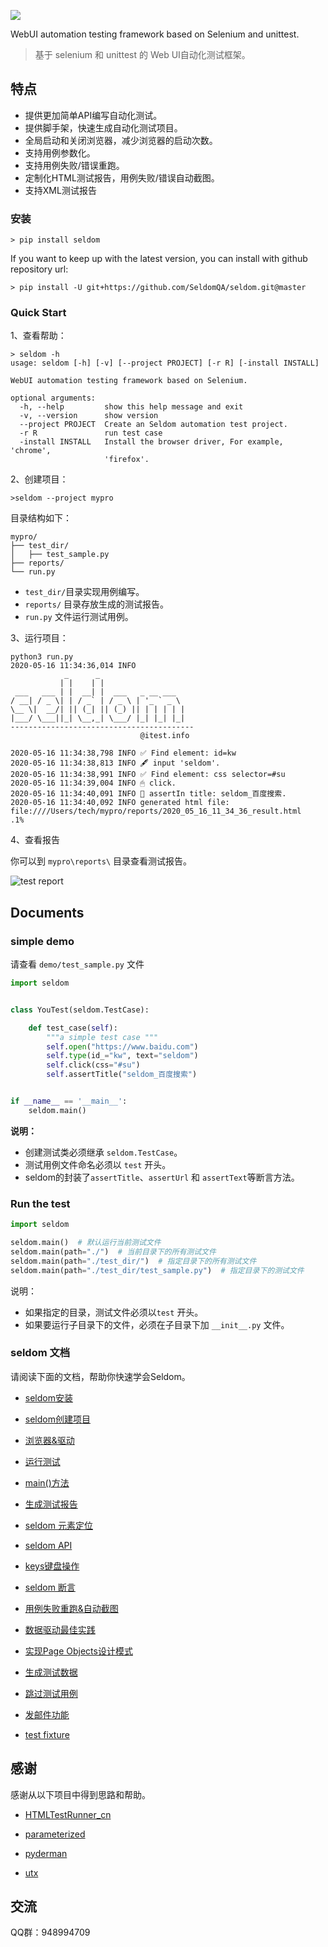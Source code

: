 
![](seldom_logo.png)

WebUI automation testing framework based on Selenium and unittest.

> 基于 selenium 和 unittest 的 Web UI自动化测试框架。

## 特点

* 提供更加简单API编写自动化测试。
* 提供脚手架，快速生成自动化测试项目。
* 全局启动和关闭浏览器，减少浏览器的启动次数。
* 支持用例参数化。
* 支持用例失败/错误重跑。
* 定制化HTML测试报告，用例失败/错误自动截图。
* 支持XML测试报告


### 安装

```shell
> pip install seldom
```

If you want to keep up with the latest version, you can install with github repository url:

```shell
> pip install -U git+https://github.com/SeldomQA/seldom.git@master
```

### Quick Start

1、查看帮助：

```shell
> seldom -h
usage: seldom [-h] [-v] [--project PROJECT] [-r R] [-install INSTALL]

WebUI automation testing framework based on Selenium.

optional arguments:
  -h, --help         show this help message and exit
  -v, --version      show version
  --project PROJECT  Create an Seldom automation test project.
  -r R               run test case
  -install INSTALL   Install the browser driver, For example, 'chrome',
                     'firefox'.
```

2、创建项目：

```shell
>seldom --project mypro
```

目录结构如下：

```shell
mypro/
├── test_dir/
│   ├── test_sample.py
├── reports/
└── run.py
```

* `test_dir/`目录实现用例编写。
* `reports/` 目录存放生成的测试报告。
* `run.py` 文件运行测试用例。

3、运行项目：

```shell
python3 run.py
2020-05-16 11:34:36,014 INFO
            _      _
           | |    | |
 ___   ___ | |  __| |  ___   _ __ ___
/ __| / _ \| | / _` | / _ \ | '_ ` _ \
\__ \|  __/| || (_| || (_) || | | | | |
|___/ \___||_| \__,_| \___/ |_| |_| |_|
-----------------------------------------
                             @itest.info

2020-05-16 11:34:38,798 INFO ✅ Find element: id=kw
2020-05-16 11:34:38,813 INFO 🖋 input 'seldom'.
2020-05-16 11:34:38,991 INFO ✅ Find element: css selector=#su
2020-05-16 11:34:39,004 INFO 🖱 click.
2020-05-16 11:34:40,091 INFO 👀 assertIn title: seldom_百度搜索.
2020-05-16 11:34:40,092 INFO generated html file: file:////Users/tech/mypro/reports/2020_05_16_11_34_36_result.html
.1%
```

4、查看报告

你可以到 `mypro\reports\` 目录查看测试报告。

![test report](./test_report.png)

## Documents

### simple demo

请查看 `demo/test_sample.py` 文件

```python
import seldom


class YouTest(seldom.TestCase):

    def test_case(self):
        """a simple test case """
        self.open("https://www.baidu.com")
        self.type(id_="kw", text="seldom")
        self.click(css="#su")
        self.assertTitle("seldom_百度搜索")


if __name__ == '__main__':
    seldom.main()

```

__说明：__

* 创建测试类必须继承 `seldom.TestCase`。
* 测试用例文件命名必须以 `test` 开头。
* seldom的封装了`assertTitle`、`assertUrl` 和 `assertText`等断言方法。


### Run the test

```python
import seldom

seldom.main()  # 默认运行当前测试文件
seldom.main(path="./")  # 当前目录下的所有测试文件
seldom.main(path="./test_dir/")  # 指定目录下的所有测试文件
seldom.main(path="./test_dir/test_sample.py")  # 指定目录下的测试文件
```

说明：

* 如果指定的目录，测试文件必须以`test` 开头。
* 如果要运行子目录下的文件，必须在子目录下加 `__init__.py` 文件。

### seldom 文档

请阅读下面的文档，帮助你快速学会Seldom。

* [seldom安装](./docs/install.md)

* [seldom创建项目](./docs/create_project.md)

* [浏览器&驱动](./docs/driver.md)

* [运行测试](./docs/run_test.md)

* [main()方法](./docs/main.md)

* [生成测试报告](./docs/reports.md)

* [seldom 元素定位](./docs/find_element.md)

* [seldom API](./docs/seldom_api.md)

* [keys键盘操作](./docs/keys.md)

* [seldom 断言](./docs/assert.md)

* [用例失败重跑&自动截图](./docs/rerun_screenshot.md)

* [数据驱动最佳实践](./docs/parameterized.md)

* [实现Page Objects设计模式](./docs/poium.md)

* [生成测试数据](./docs/testdata.md)

* [跳过测试用例](./docs/skip.md)

* [发邮件功能](./docs/send_mail.md)

* [test fixture](./docs/setupclass.md)


## 感谢

感谢从以下项目中得到思路和帮助。

* [HTMLTestRunner_cn](https://github.com/GoverSky/HTMLTestRunner_cn)

* [parameterized](https://github.com/wolever/parameterized)

* [pyderman](https://github.com/shadowmoose/pyderman)

* [utx](https://github.com/jianbing/utx)

## 交流

QQ群：948994709
